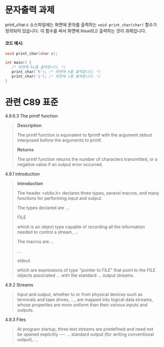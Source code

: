 # 문자출력 과제

print_char.c 소스파일에는 화면에 문자를 출력하는 `void print_char(char)` 함수가 정의되어 있습니다.
이 함수를 써서 화면에 linux라고 출력하는 것이 과제입니다.

#### 코드 예시:
```c
void print_char(char c);

int main() {
   /* 화면에 hi를 출력합니다. */
   print_char('h'); /* 화면에 h를 출력합니다. */
   print_char('i'); /* 화면에 i를 출력합니다. */
}
```

# 관련 C89 표준
4.9.6.3 The printf function
>
> **Description**
>
> The printf function is equivalent to fprintf with the argument stdout interposed before the arguments to printf.
>
> **Returns**
>
> The printf function returns the number of characters transmitted, or a negative value if an output error occurred.

4.9.1 Introduction
>
> **Introduction**
>
> The header <stdio.h> declares three types, several macros, and many functions for performing input and output.
>
> The types declared are ...
>
> FILE
>
> which is an object type capable of recording all the information needed to control a stream, ...
>
> The macros are ...
>
> ...
>
> stdout
>
> which are expressions of type "pointer to FILE" that point to the FILE objects associated ... with
> the standard ... output streams.

4.9.2 Streams
>
> Input and output, whether to or from physical devices such as terminals and tape drives, ...,
> are mapped into logical data streams, whose properties are more uniform than their various
> inputs and outputs.

4.9.3 Files
>
> At program startup, three text streams are predefined and need not be opened explicitly ---
> ... standard output (for writing conventional output), ...

